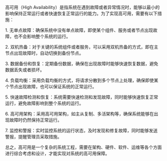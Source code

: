 高可用（High Availability）是指系统在遇到故障或者异常情况时，能够以最小的影响保持正常运行或者快速恢复正常运行的能力。为了实现高可用，需要有以下措施：  
  
1. 无单点故障：确保系统中没有单点故障，即使某个组件、服务或者节点出现故障，也不会影响整个系统的运行。  
  
2. 双机热备：对于关键的系统组件或者服务，可以采用双机热备的方式，即在主节点出现故障时，自动切换到备份节点。  
  
3. 数据备份和恢复：定期备份数据，确保在出现故障时能够快速恢复数据，避免数据丢失或者损坏。  
  
4. 负载均衡：采用负载均衡的方式，将请求分散到多个节点上处理，确保即使某个节点出现故障，也可以保证系统的正常运行。  
  
5. 快速故障检测和恢复：系统需要快速检测和发现故障，同时能够快速恢复正常运行，避免故障影响到整个系统的运行。  
  
6. 高可用架构：采用高可用架构，如主从复制、多活架构等，确保系统能够在出现故障时仍然保持正常运行。  
  
7. 监控和警报：实时监控系统的运行状态，及时发现和修复故障，同时能够发送警报，提醒管理员采取措施。  
  
总之，高可用是一个复杂的系统工程，需要在架构、硬件、软件、运维等各个方面进行综合考虑和设计，才能实现对系统的高可用保障。